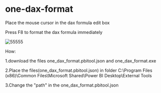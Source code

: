 # one-dax-format


Place the mouse cursor in the dax formula edit box

Press F8 to format the dax formula immediately

![55555](https://user-images.githubusercontent.com/37357651/148503868-bef47f89-d37f-4f7c-ae61-92bdd9314e6d.gif)



How:

1.download the files one_dax_format.pbitool.json and one_dax_format.exe

2.Place the files(one_dax_format.pbitool.json) in folder C:\Program Files (x86)\Common Files\Microsoft Shared\Power BI Desktop\External Tools

3.Change the "path" in the one_dax_format.pbitool.json
